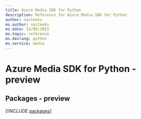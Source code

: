 ```yaml
---
title: Azure Media SDK for Python
description: Reference for Azure Media SDK for Python
author: naiteeks
ms.author: naiteeks
ms.data: 12/05/2022
ms.topic: reference
ms.devlang: python
ms.service: media
---
```

# Azure Media SDK for Python - preview
## Packages - preview
[!INCLUDE [packages](media-index.md)]